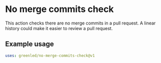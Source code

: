 # No merge commits check

This action checks there are no merge commits in a pull request. A linear history could make it easier to review a pull request.

## Example usage

```yml
uses: greenled/no-merge-commits-check@v1
```
